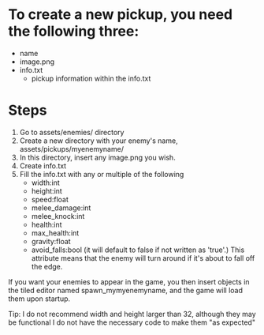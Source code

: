 # To create a new pickup, you need the following three:

- name
- image.png
- info.txt
	- pickup information within the info.txt

# Steps

1. Go to assets/enemies/ directory
2. Create a new directory with your enemy's name, assets/pickups/myenemyname/
3. In this directory, insert any image.png you wish.
4. Create info.txt
5. Fill the info.txt with any or multiple of the following
	- width:int
	- height:int
	- speed:float
	- melee_damage:int
	- melee_knock:int
	- health:int
	- max_health:int
	- gravity:float
	- avoid_falls:bool (it will default to false if not written as 'true'.) This attribute means that the enemy will turn around if it's about to fall off the edge.

If you want your enemies to appear in the game, you then insert objects in the tiled editor named spawn_mymyenemyname, and the game will load them upon startup.

Tip: I do not recommend width and height larger than 32, although they may be functional I do not have the necessary code to make them "as expected"